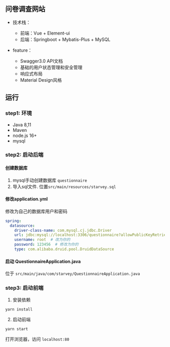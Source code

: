 ## 问卷调查网站

- 技术栈：
  - 前端：Vue + Element-ui
  - 后端：Springboot + Mybatis-Plus + MySQL

- feature：
  - Swagger3.0 API文档 
  - 基础的用户状态管理和安全管理
  - 响应式布局
  - Material Design风格

## 运行

### step1: 环境

- Java 8,11 
- Maven
- node.js 16+
- mysql
### step2: 启动后端

#### 创建数据库

1. mysql手动创建数据库 `questionnaire`
2. 导入sql文件.  位置`src/main/resources/starvey.sql`

#### 修改application.yml

修改为自己的数据库用户和密码

```yml
spring:
  datasource:
    driver-class-name: com.mysql.cj.jdbc.Driver
    url: jdbc:mysql://localhost:3306/questionnaire?allowPublicKeyRetrieval=true&useUnicode=true&useSSL=false&characterEncoding=utf8&serverTimezone=Asia/Shanghai
    username: root  # 改为你的
    password: 123456  # 修改为你的
    type: com.alibaba.druid.pool.DruidDataSource
```

#### 启动 QuestionnaireApplication.java
位于 `src/main/java/com/starvey/QuestionnaireApplication.java`

### step3: 启动前端

1. 安装依赖

```shell
yarn install 
```

2. 启动前端 

```shell
yarn start
```

打开浏览器，访问 `localhost:80`
